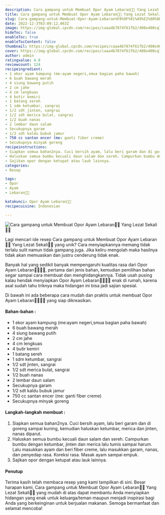 ```yaml
---
description: Cara gampang untuk Membuat Opor Ayam Lebaran👩‍🍳 Yang Lezat Sekali"
title: Cara gampang untuk Membuat Opor Ayam Lebaran👩‍🍳 Yang Lezat Sekali
slug: Cara-gampang-untuk-Membuat-Opor-Ayam-Lebaran%F0%9F%91%A9%E2%80%8D%F0%9F%8D%B3-Yang-Lezat-Sekali
date: 2022-12-3T03:09:12.063Z
image: https://img-global.cpcdn.com/recipes/caaa4b7874f61fb2/400x400cq70/photo.jpg
hideToc: false
enableToc: true
enableTocContent: false
thumbnail: https://img-global.cpcdn.com/recipes/caaa4b7874f61fb2/400x400cq70/photo.jpg
cover: https://img-global.cpcdn.com/recipes/caaa4b7874f61fb2/400x400cq70/photo.jpg
author: admin
ratingvalue: 4.8
reviewcount: 124
recipeingredient:
- 1 ekor ayam kampung (me:ayam negeri,smua bagian paha bawah)
- 6 buah bawang merah
- 4 siung bawang putih
- 2 cm jahe
- 4 cm lengkuas
- 4 butir kemiri
- 1 batang sereh
- 1 sdm ketumbar, sangrai
- 1/2 sdt jinten, sangrai
- 1/2 sdt merica bulat, sangrai
- 1/2 buah nanas
- 2 lembar daun salam
- Secukupnya garam
- 1/2 sdt kaldu bubuk jamur
- 750 cc santan encer (me: ganti fiber creme)
- Secukupnya minyak goreng
recipeinstructions:
- Siapkan semua bahan2nya. Cuci bersih ayam, lalu beri garam dan di goreng sampai kuning, kemudian haluskan ketumbar, merica dan jinten, nanas diparut.
- Haluskan semua bumbu kecuali daun salam dan sereh. Campurkan bumbu dengan ketumbar, jinten dan merica lalu tumis sampai harum. Lalu masukkan ayam dan beri fiber creme, lalu masukkan garam, nanas, dan penyedap rasa. Koreksi rasa. Masak ayam sampai empuk.
- Sajikan opor dengan ketupat atau lauk lainnya.
categories:
- Resep

tags:
- Opor
- Ayam
- Lebaran👩‍🍳

katakunci: Opor Ayam Lebaran👩‍🍳
recipecuisine: Indonesian

---
```


![Cara gampang untuk Membuat Opor Ayam Lebaran👩‍🍳 Yang Lezat Sekali👩‍🍳](https://img-global.cpcdn.com/recipes/caaa4b7874f61fb2/400x400cq70/photo.jpg)

Lagi mencari ide resep Cara gampang untuk Membuat Opor Ayam Lebaran👩‍🍳 Yang Lezat Sekali👩‍🍳 yang unik? Cara menyiapkannya memang tidak terlalu sulit namun tidak gampang juga. Jika keliru mengolah maka hasilnya tidak akan memuaskan dan justru cenderung tidak enak.

Banyak hal yang sedikit banyak mempengaruhi kualitas rasa dari Opor Ayam Lebaran👩‍🍳👩‍🍳, pertama dari jenis bahan, kemudian pemilihan bahan segar sampai cara membuat dan menghidangkannya. Tidak usah pusing kalau hendak menyiapkan Opor Ayam Lebaran👩‍🍳👩‍🍳 enak di rumah, karena asal sudah tahu triknya maka hidangan ini bisa jadi sajian spesial.

Di bawah ini ada beberapa cara mudah dan praktis untuk membuat Opor Ayam Lebaran👩‍🍳👩‍🍳 yang siap dikreasikan.

<!--inarticleads1-->

#### Bahan-bahan :

- 1 ekor ayam kampung (me:ayam negeri,smua bagian paha bawah)
- 6 buah bawang merah
- 4 siung bawang putih
- 2 cm jahe
- 4 cm lengkuas
- 4 butir kemiri
- 1 batang sereh
- 1 sdm ketumbar, sangrai
- 1/2 sdt jinten, sangrai
- 1/2 sdt merica bulat, sangrai
- 1/2 buah nanas
- 2 lembar daun salam
- Secukupnya garam
- 1/2 sdt kaldu bubuk jamur
- 750 cc santan encer (me: ganti fiber creme)
- Secukupnya minyak goreng

<!--inarticleads2-->

#### Langkah-langkah membuat :

1. Siapkan semua bahan2nya. Cuci bersih ayam, lalu beri garam dan di goreng sampai kuning, kemudian haluskan ketumbar, merica dan jinten, nanas diparut.
1. Haluskan semua bumbu kecuali daun salam dan sereh. Campurkan bumbu dengan ketumbar, jinten dan merica lalu tumis sampai harum. Lalu masukkan ayam dan beri fiber creme, lalu masukkan garam, nanas, dan penyedap rasa. Koreksi rasa. Masak ayam sampai empuk.
1. Sajikan opor dengan ketupat atau lauk lainnya.

#### Penutup

Terima kasih telah membaca resep yang kami tampilkan di sini. Besar harapan kami, Cara gampang untuk Membuat Opor Ayam Lebaran👩‍🍳 Yang Lezat Sekali👩‍🍳 yang mudah di atas dapat membantu Anda menyiapkan hidangan yang enak untuk keluarga/teman maupun menjadi inspirasi bagi Anda yang berkeinginan untuk berjualan makanan. Semoga bermanfaat dan selamat mencoba!